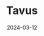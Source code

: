 ---  
layout: startup_page  
title: "Tavus"  
id: "tavus.io"  
permalink: "/tavustavus.io03122024/"  
website: "https://www.tavus.io/"  
funding_round: "Series A"  
funding_amount: "$18M"  
investors: "Scale Venture Partners, Sequoia Capital, Y Combinator, HubSpot"  
about: "Tavus is a generative AI video research company creating hyper-personalized video at scale. They offer advanced AI models for digital replicas, lip syncing, dubbing, and text-to-video generation, accessible via a web app and APIs. Their technology aims to revolutionize video strategies across various sectors, setting a new standard in digital engagement."  
markets: "AI, Video Generation, Software Development, Developer Platform, Generative AI, Software, Video"  
hq: "San Francisco, California, United States"  
founded_year: "2020"  
linkedin: "https://www.linkedin.com/company/tavus-io"  
twitter: "https://twitter.com/heytavus"  
instagram: ""  
facebook: ""  
crunchbase: "https://www.crunchbase.com/organization/tavus"  
pitchbook: "https://pitchbook.com/profiles/company/464008-42"  

date_display: "12-Mar-2024"  
date: "2024-03-12"

# SEO Optimization  
meta_title: "Tavus - Series A Funding ($18M)"  
meta_description: "Tavus, Tavus is a generative AI video research company creating hyper-personalized video at scale. They offer advanced AI models for digital replicas, lip sy..."  
meta_keywords: "Tavus, AI, Video Generation, Software Development, Developer Platform, Generative AI, Software, Video, Series A funding"  
canonical_url: "https://startup.projectstartups.com/tavustavus.io03122024/"  
---